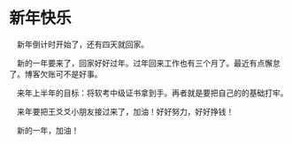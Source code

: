 # 新年快乐

&emsp;新年倒计时开始了，还有四天就回家。

&emsp;新的一年要来了，回家好好过年。过年回来工作也有三个月了。最近有点懈怠了。博客欠账可不是好事。

&emsp;来年上半年的目标：将软考中级证书拿到手。再者就是要把自己的的基础打牢。

&emsp;来年要把王爻爻小朋友接过来了，加油！好好努力，好好挣钱！

&emsp;新的一年，加油！